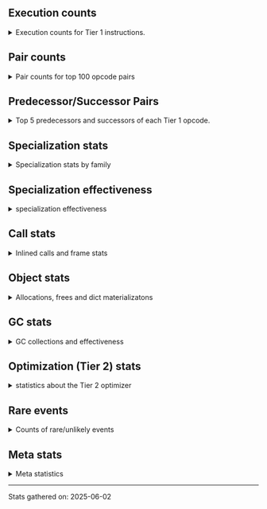 ## Execution counts

<details>
<summary> Execution counts for Tier 1 instructions. </summary>


The "miss ratio" column shows the percentage of times the instruction
executed that it deoptimized. When this happens, the base unspecialized
instruction is not counted.

<table>
<thead>
<tr>
<th align="left">Name</th>
<th align="right">Base Count</th>
<th align="right">Head Count</th>
<th align="right">Change</th>
</tr>
</thead>
<tbody>
<tr>
<td align="left">BUILD_MAP</td>
<td align="right">64</td>
<td align="right">2,097,152</td>
<td align="right">3,276,700.0%</td>
</tr>
<tr>
<td align="left">CALL_NON_PY_GENERAL</td>
<td align="right">819</td>
<td align="right">2,106,255</td>
<td align="right">257,074.0%</td>
</tr>
<tr>
<td align="left">FOR_ITER_TUPLE</td>
<td align="right">154,506,779</td>
<td align="right">40,400</td>
<td align="right">-100.0%</td>
</tr>
<tr>
<td align="left">FOR_ITER_LIST</td>
<td align="right">128,906,676</td>
<td align="right">45,654</td>
<td align="right">-100.0%</td>
</tr>
<tr>
<td align="left">UNPACK_SEQUENCE_TWO_TUPLE</td>
<td align="right">38,400,124</td>
<td align="right">17,445</td>
<td align="right">-100.0%</td>
</tr>
<tr>
<td align="left">LOAD_FAST_LOAD_FAST</td>
<td align="right">12,800,256</td>
<td align="right">8,355</td>
<td align="right">-99.9%</td>
</tr>
<tr>
<td align="left">FORMAT_SIMPLE</td>
<td align="right">76,800,000</td>
<td align="right">50,964</td>
<td align="right">-99.9%</td>
</tr>
<tr>
<td align="left">CONVERT_VALUE</td>
<td align="right">76,800,000</td>
<td align="right">50,964</td>
<td align="right">-99.9%</td>
</tr>
<tr>
<td align="left">BUILD_STRING</td>
<td align="right">38,400,000</td>
<td align="right">25,482</td>
<td align="right">-99.9%</td>
</tr>
<tr>
<td align="left">COPY</td>
<td align="right">76,800,064</td>
<td align="right">50,965</td>
<td align="right">-99.9%</td>
</tr>
<tr>
<td align="left">CALL_KW_NON_PY</td>
<td align="right">19,199,998</td>
<td align="right">13,192</td>
<td align="right">-99.9%</td>
</tr>
<tr>
<td align="left">TO_BOOL</td>
<td align="right">57,614,409</td>
<td align="right">39,961</td>
<td align="right">-99.9%</td>
</tr>
<tr>
<td align="left">NOP</td>
<td align="right">25,600,192</td>
<td align="right">25,642</td>
<td align="right">-99.9%</td>
</tr>
<tr>
<td align="left">LOAD_ATTR_SLOT</td>
<td align="right">38,399,996</td>
<td align="right">42,768</td>
<td align="right">-99.9%</td>
</tr>
<tr>
<td align="left">EXIT_INIT_CHECK</td>
<td align="right">76,799,996</td>
<td align="right">85,540</td>
<td align="right">-99.9%</td>
</tr>
<tr>
<td align="left">CALL_ALLOC_AND_ENTER_INIT</td>
<td align="right">76,799,996</td>
<td align="right">85,540</td>
<td align="right">-99.9%</td>
</tr>
<tr>
<td align="left">STORE_ATTR_SLOT</td>
<td align="right">76,799,998</td>
<td align="right">85,542</td>
<td align="right">-99.9%</td>
</tr>
<tr>
<td align="left">BINARY_OP_SUBSCR_TUPLE_INT</td>
<td align="right">76,800,122</td>
<td align="right">85,697</td>
<td align="right">-99.9%</td>
</tr>
<tr>
<td align="left">PUSH_NULL</td>
<td align="right">211,201,088</td>
<td align="right">370,520</td>
<td align="right">-99.8%</td>
</tr>
<tr>
<td align="left">UNPACK_SEQUENCE_TUPLE</td>
<td align="right">249,600,057</td>
<td align="right">2,571,417</td>
<td align="right">-99.0%</td>
</tr>
<tr>
<td align="left">CHECK_EXC_MATCH</td>
<td align="right">64</td>
<td align="right">1</td>
<td align="right">-98.4%</td>
</tr>
<tr>
<td align="left">POP_EXCEPT</td>
<td align="right">64</td>
<td align="right">1</td>
<td align="right">-98.4%</td>
</tr>
<tr>
<td align="left">PUSH_EXC_INFO</td>
<td align="right">64</td>
<td align="right">1</td>
<td align="right">-98.4%</td>
</tr>
<tr>
<td align="left">IMPORT_FROM</td>
<td align="right">64</td>
<td align="right">1</td>
<td align="right">-98.4%</td>
</tr>
<tr>
<td align="left">IMPORT_NAME</td>
<td align="right">64</td>
<td align="right">1</td>
<td align="right">-98.4%</td>
</tr>
<tr>
<td align="left">JUMP_BACKWARD_NO_INTERRUPT</td>
<td align="right">64</td>
<td align="right">1</td>
<td align="right">-98.4%</td>
</tr>
<tr>
<td align="left">POP_JUMP_IF_NONE</td>
<td align="right">64</td>
<td align="right">1</td>
<td align="right">-98.4%</td>
</tr>
<tr>
<td align="left">POP_TOP</td>
<td align="right">300,801,216</td>
<td align="right">4,815,474</td>
<td align="right">-98.4%</td>
</tr>
<tr>
<td align="left">LOAD_ATTR_METHOD_WITH_VALUES</td>
<td align="right">512,000,559</td>
<td align="right">8,591,854</td>
<td align="right">-98.3%</td>
</tr>
<tr>
<td align="left">CALL_PY_EXACT_ARGS</td>
<td align="right">512,000,874</td>
<td align="right">8,592,168</td>
<td align="right">-98.3%</td>
</tr>
<tr>
<td align="left">CALL_BUILTIN_O</td>
<td align="right">467,200,178</td>
<td align="right">8,916,667</td>
<td align="right">-98.1%</td>
</tr>
<tr>
<td align="left">LOAD_ATTR_INSTANCE_VALUE</td>
<td align="right">192,000,814</td>
<td align="right">4,396,849</td>
<td align="right">-97.7%</td>
</tr>
<tr>
<td align="left">BUILD_TUPLE</td>
<td align="right">288,000,384</td>
<td align="right">6,808,818</td>
<td align="right">-97.6%</td>
</tr>
<tr>
<td align="left">LOAD_FAST</td>
<td align="right">256,000,576</td>
<td align="right">6,466,222</td>
<td align="right">-97.5%</td>
</tr>
<tr>
<td align="left">CALL_TYPE_1</td>
<td align="right">249,600,189</td>
<td align="right">6,388,829</td>
<td align="right">-97.4%</td>
</tr>
<tr>
<td align="left">CONTAINS_OP_SET</td>
<td align="right">249,600,126</td>
<td align="right">6,388,829</td>
<td align="right">-97.4%</td>
</tr>
<tr>
<td align="left">LOAD_ATTR_CLASS</td>
<td align="right">230,400,183</td>
<td align="right">6,416,577</td>
<td align="right">-97.2%</td>
</tr>
<tr>
<td align="left">IS_OP</td>
<td align="right">230,400,284</td>
<td align="right">6,416,772</td>
<td align="right">-97.2%</td>
</tr>
<tr>
<td align="left">RETURN_VALUE</td>
<td align="right">780,801,456</td>
<td align="right">22,699,086</td>
<td align="right">-97.1%</td>
</tr>
<tr>
<td align="left">POP_JUMP_IF_TRUE</td>
<td align="right">518,400,512</td>
<td align="right">15,564,260</td>
<td align="right">-97.0%</td>
</tr>
<tr>
<td align="left">TO_BOOL_BOOL</td>
<td align="right">1,209,600,925</td>
<td align="right">36,939,260</td>
<td align="right">-96.9%</td>
</tr>
<tr>
<td align="left">RESUME_CHECK</td>
<td align="right">704,001,431</td>
<td align="right">21,667,917</td>
<td align="right">-96.9%</td>
</tr>
<tr>
<td align="left">LOAD_CONST</td>
<td align="right">1,254,403,072</td>
<td align="right">41,007,692</td>
<td align="right">-96.7%</td>
</tr>
<tr>
<td align="left">LOAD_FAST_BORROW</td>
<td align="right">4,300,806,620</td>
<td align="right">145,282,309</td>
<td align="right">-96.6%</td>
</tr>
<tr>
<td align="left">STORE_FAST</td>
<td align="right">1,996,803,840</td>
<td align="right">69,210,218</td>
<td align="right">-96.5%</td>
</tr>
<tr>
<td align="left">COMPARE_OP_INT</td>
<td align="right">64,000,248</td>
<td align="right">2,245,085</td>
<td align="right">-96.5%</td>
</tr>
<tr>
<td align="left">LOAD_FAST_BORROW_LOAD_FAST_BORROW</td>
<td align="right">1,280,002,136</td>
<td align="right">45,637,958</td>
<td align="right">-96.4%</td>
</tr>
<tr>
<td align="left">POP_JUMP_IF_FALSE</td>
<td align="right">1,452,801,628</td>
<td align="right">57,554,692</td>
<td align="right">-96.0%</td>
</tr>
<tr>
<td align="left">LOAD_GLOBAL_BUILTIN</td>
<td align="right">2,016,002,021</td>
<td align="right">87,010,721</td>
<td align="right">-95.7%</td>
</tr>
<tr>
<td align="left">LOAD_GLOBAL_MODULE</td>
<td align="right">460,800,991</td>
<td align="right">21,534,281</td>
<td align="right">-95.3%</td>
</tr>
<tr>
<td align="left">STORE_FAST_STORE_FAST</td>
<td align="right">44,800,256</td>
<td align="right">2,214,602</td>
<td align="right">-95.1%</td>
</tr>
<tr>
<td align="left">CALL_LEN</td>
<td align="right">44,800,061</td>
<td align="right">2,223,544</td>
<td align="right">-95.0%</td>
</tr>
<tr>
<td align="left">CALL_BUILTIN_FAST</td>
<td align="right">812,801,031</td>
<td align="right">44,696,042</td>
<td align="right">-94.5%</td>
</tr>
<tr>
<td align="left">EXTENDED_ARG</td>
<td align="right">192,000,256</td>
<td align="right">12,665,733</td>
<td align="right">-93.4%</td>
</tr>
<tr>
<td align="left">LOAD_SMALL_INT</td>
<td align="right">275,201,024</td>
<td align="right">19,100,388</td>
<td align="right">-93.1%</td>
</tr>
<tr>
<td align="left">STORE_SUBSCR_DICT</td>
<td align="right">76,800,187</td>
<td align="right">6,344,235</td>
<td align="right">-91.7%</td>
</tr>
<tr>
<td align="left">TO_BOOL_NONE</td>
<td align="right">76,800,124</td>
<td align="right">6,344,235</td>
<td align="right">-91.7%</td>
</tr>
<tr>
<td align="left">BUILD_LIST</td>
<td align="right">76,800,128</td>
<td align="right">6,344,239</td>
<td align="right">-91.7%</td>
</tr>
<tr>
<td align="left">LOAD_ATTR</td>
<td align="right">76,819,962</td>
<td align="right">6,346,571</td>
<td align="right">-91.7%</td>
</tr>
<tr>
<td align="left">BINARY_OP_ADD_INT</td>
<td align="right">76,800,376</td>
<td align="right">6,348,330</td>
<td align="right">-91.7%</td>
</tr>
<tr>
<td align="left">GET_ITER</td>
<td align="right">76,800,128</td>
<td align="right">6,348,489</td>
<td align="right">-91.7%</td>
</tr>
<tr>
<td align="left">LOAD_ATTR_METHOD_NO_DICT</td>
<td align="right">102,400,500</td>
<td align="right">8,770,364</td>
<td align="right">-91.4%</td>
</tr>
<tr>
<td align="left">DELETE_SUBSCR</td>
<td align="right">76,800,192</td>
<td align="right">6,655,615</td>
<td align="right">-91.3%</td>
</tr>
<tr>
<td align="left">BINARY_OP</td>
<td align="right">76,819,308</td>
<td align="right">6,657,398</td>
<td align="right">-91.3%</td>
</tr>
<tr>
<td align="left">POP_ITER</td>
<td align="right">76,800,256</td>
<td align="right">6,655,928</td>
<td align="right">-91.3%</td>
</tr>
<tr>
<td align="left">CONTAINS_OP_DICT</td>
<td align="right">83,200,187</td>
<td align="right">8,445,483</td>
<td align="right">-89.8%</td>
</tr>
<tr>
<td align="left">CALL_METHOD_DESCRIPTOR_O</td>
<td align="right">83,200,375</td>
<td align="right">8,852,917</td>
<td align="right">-89.4%</td>
</tr>
<tr>
<td align="left">LOAD_ATTR_MODULE</td>
<td align="right">115,200,630</td>
<td align="right">12,629,797</td>
<td align="right">-89.0%</td>
</tr>
<tr>
<td align="left">INTERPRETER_EXIT</td>
<td align="right">115,200,312</td>
<td align="right">12,989,898</td>
<td align="right">-88.7%</td>
</tr>
<tr>
<td align="left">CALL_METHOD_DESCRIPTOR_NOARGS</td>
<td align="right">25,600,250</td>
<td align="right">4,211,748</td>
<td align="right">-83.5%</td>
</tr>
<tr>
<td align="left">JUMP_FORWARD</td>
<td align="right">38,400,320</td>
<td align="right">6,318,004</td>
<td align="right">-83.5%</td>
</tr>
<tr>
<td align="left">STORE_SUBSCR</td>
<td align="right">30</td>
<td align="right">9</td>
<td align="right">-70.0%</td>
</tr>
<tr>
<td align="left">TO_BOOL_LIST</td>
<td align="right">19,200,126</td>
<td align="right">6,304,648</td>
<td align="right">-67.2%</td>
</tr>
<tr>
<td align="left">BINARY_OP_SUBTRACT_INT</td>
<td align="right">12,800,315</td>
<td align="right">4,394,302</td>
<td align="right">-65.7%</td>
</tr>
<tr>
<td align="left">LOAD_ATTR_METHOD_LAZY_DICT</td>
<td align="right">6,400,188</td>
<td align="right">4,294,301</td>
<td align="right">-32.9%</td>
</tr>
<tr>
<td align="left">JUMP_BACKWARD</td>
<td align="right">7</td>
<td align="right">9</td>
<td align="right">28.6%</td>
</tr>
<tr>
<td align="left">COMPARE_OP</td>
<td align="right">76</td>
<td align="right">55</td>
<td align="right">-27.6%</td>
</tr>
<tr>
<td align="left">FOR_ITER</td>
<td align="right">138</td>
<td align="right">175</td>
<td align="right">26.8%</td>
</tr>
<tr>
<td align="left">CALL_PY_GENERAL</td>
<td align="right">126</td>
<td align="right">157</td>
<td align="right">24.6%</td>
</tr>
<tr>
<td align="left">CALL_FUNCTION_EX</td>
<td align="right">128</td>
<td align="right">159</td>
<td align="right">24.2%</td>
</tr>
<tr>
<td align="left">MAKE_FUNCTION</td>
<td align="right">128</td>
<td align="right">159</td>
<td align="right">24.2%</td>
</tr>
<tr>
<td align="left">COPY_FREE_VARS</td>
<td align="right">128</td>
<td align="right">159</td>
<td align="right">24.2%</td>
</tr>
<tr>
<td align="left">LOAD_DEREF</td>
<td align="right">128</td>
<td align="right">159</td>
<td align="right">24.2%</td>
</tr>
<tr>
<td align="left">MAKE_CELL</td>
<td align="right">128</td>
<td align="right">159</td>
<td align="right">24.2%</td>
</tr>
<tr>
<td align="left">POP_JUMP_IF_NOT_NONE</td>
<td align="right">128</td>
<td align="right">159</td>
<td align="right">24.2%</td>
</tr>
<tr>
<td align="left">SET_FUNCTION_ATTRIBUTE</td>
<td align="right">128</td>
<td align="right">159</td>
<td align="right">24.2%</td>
</tr>
<tr>
<td align="left">STORE_DEREF</td>
<td align="right">128</td>
<td align="right">159</td>
<td align="right">24.2%</td>
</tr>
<tr>
<td align="left">BINARY_OP_SUBTRACT_FLOAT</td>
<td align="right">126</td>
<td align="right">155</td>
<td align="right">23.0%</td>
</tr>
<tr>
<td align="left">CALL</td>
<td align="right">928</td>
<td align="right">716</td>
<td align="right">-22.8%</td>
</tr>
<tr>
<td align="left">LOAD_GLOBAL</td>
<td align="right">412</td>
<td align="right">352</td>
<td align="right">-14.6%</td>
</tr>
<tr>
<td align="left">JUMP_BACKWARD_NO_JIT</td>
<td align="right">211,200,128</td>
<td align="right"></td>
<td align="right"></td>
</tr>
<tr>
<td align="left">BINARY_OP_ADD_UNICODE</td>
<td align="right">63</td>
<td align="right"></td>
<td align="right"></td>
</tr>
<tr>
<td align="left">CALL_METHOD_DESCRIPTOR_FAST</td>
<td align="right">63</td>
<td align="right"></td>
<td align="right"></td>
</tr>
<tr>
<td align="left">LOAD_ATTR_NONDESCRIPTOR_WITH_VALUES</td>
<td align="right">63</td>
<td align="right"></td>
<td align="right"></td>
</tr>
<tr>
<td align="left">UNPACK_SEQUENCE</td>
<td align="right">62</td>
<td align="right">62</td>
<td align="right">0.0%</td>
</tr>
<tr>
<td align="left">RESUME</td>
<td align="right">29</td>
<td align="right">29</td>
<td align="right">0.0%</td>
</tr>
<tr>
<td align="left">CONTAINS_OP</td>
<td align="right">14</td>
<td align="right">14</td>
<td align="right">0.0%</td>
</tr>
<tr>
<td align="left">CALL_KW</td>
<td align="right">4</td>
<td align="right">4</td>
<td align="right">0.0%</td>
</tr>
<tr>
<td align="left">STORE_ATTR</td>
<td align="right">4</td>
<td align="right">4</td>
<td align="right">0.0%</td>
</tr>
<tr>
<td align="left">ENTER_EXECUTOR</td>
<td align="right"></td>
<td align="right">6,752,660</td>
<td align="right"></td>
</tr>
<tr>
<td align="left">JUMP_BACKWARD_JIT</td>
<td align="right"></td>
<td align="right">28,831</td>
<td align="right"></td>
</tr>
<tr>
<td align="left">NOT_TAKEN</td>
<td align="right"></td>
<td align="right">16,380</td>
<td align="right"></td>
</tr>
<tr>
<td align="left">FOR_ITER_RANGE</td>
<td align="right"></td>
<td align="right">8,343</td>
<td align="right"></td>
</tr>
<tr>
<td align="left">CALL_BUILTIN_CLASS</td>
<td align="right"></td>
<td align="right">153</td>
<td align="right"></td>
</tr>
</tbody>
</table>


</details>

## Pair counts

<details>
<summary> Pair counts for top 100 opcode pairs </summary>


Pairs of specialized operations that deoptimize and are then followed by
the corresponding unspecialized instruction are not counted as pairs.

Not included in comparative output.


</details>

## Predecessor/Successor Pairs

<details>
<summary> Top 5 predecessors and successors of each Tier 1 opcode. </summary>


This does not include the unspecialized instructions that occur after a
specialized instruction deoptimizes.

Not included in comparative output.


</details>

## Specialization stats

<details>
<summary> Specialization stats by family </summary>

### BINARY_OP

<details>
<summary> specialization stats for BINARY_OP family </summary>

<table>
<thead>
<tr>
<th align="left">Kind</th>
<th align="right">Base Count</th>
<th align="right">Base Ratio</th>
<th align="right">Head Count</th>
<th align="right">Head Ratio</th>
<th align="right">Change</th>
</tr>
</thead>
<tbody>
<tr>
<td align="left">
hit
<details>
<summary>ⓘ</summary>

Specialized instructions that complete.
</details>
</td>
<td align="right">166,401,002</td>
<td align="right">68.4%</td>
<td align="right">10,828,484</td>
<td align="right">61.9%</td>
<td align="right">-93.5%</td>
</tr>
<tr>
<td align="left">
deferred
<details>
<summary>ⓘ</summary>

Lists the number of "deferred" (i.e. not specialized) instructions executed.
</details>
</td>
<td align="right">76,800,214</td>
<td align="right">31.6%</td>
<td align="right">6,655,639</td>
<td align="right">38.1%</td>
<td align="right">-91.3%</td>
</tr>
</tbody>
</table>

<table>
<thead>
<tr>
<th align="left">Success</th>
<th align="right">Base Count</th>
<th align="right">Base Ratio</th>
<th align="right">Head Count</th>
<th align="right">Head Ratio</th>
<th align="right">Change</th>
</tr>
</thead>
<tbody>
<tr>
<td align="left">Failure</td>
<td align="right">18,832</td>
<td align="right">98.6%</td>
<td align="right">1,663</td>
<td align="right">94.5%</td>
<td align="right">-91.2%</td>
</tr>
<tr>
<td align="left">Success</td>
<td align="right">262</td>
<td align="right">1.4%</td>
<td align="right">96</td>
<td align="right">5.5%</td>
<td align="right">-63.4%</td>
</tr>
</tbody>
</table>

<table>
<thead>
<tr>
<th align="left">Failure kind</th>
<th align="right">Base Count</th>
<th align="right">Base Ratio</th>
<th align="right">Head Count</th>
<th align="right">Head Ratio</th>
<th align="right">Change</th>
</tr>
</thead>
<tbody>
<tr>
<td align="left">remainder</td>
<td align="right">18,811</td>
<td align="right">99.9%</td>
<td align="right">1,663</td>
<td align="right">100.0%</td>
<td align="right">-91.2%</td>
</tr>
<tr>
<td align="left">multiply different types</td>
<td align="right">21</td>
<td align="right">0.1%</td>
<td align="right"></td>
<td align="right"></td>
<td align="right"></td>
</tr>
</tbody>
</table>


</details>

### CALL

<details>
<summary> specialization stats for CALL family </summary>

<table>
<thead>
<tr>
<th align="left">Kind</th>
<th align="right">Base Count</th>
<th align="right">Base Ratio</th>
<th align="right">Head Count</th>
<th align="right">Head Ratio</th>
<th align="right">Change</th>
</tr>
</thead>
<tbody>
<tr>
<td align="left">
hit
<details>
<summary>ⓘ</summary>

Specialized instructions that complete.
</details>
</td>
<td align="right">2,272,003,017</td>
<td align="right">100.0%</td>
<td align="right">83,967,608</td>
<td align="right">100.0%</td>
<td align="right">-96.3%</td>
</tr>
<tr>
<td align="left">
deferred
<details>
<summary>ⓘ</summary>

Lists the number of "deferred" (i.e. not specialized) instructions executed.
</details>
</td>
<td align="right">94</td>
<td align="right">0.0%</td>
<td align="right">102</td>
<td align="right">0.0%</td>
<td align="right">8.5%</td>
</tr>
</tbody>
</table>

<table>
<thead>
<tr>
<th align="left">Success</th>
<th align="right">Base Count</th>
<th align="right">Base Ratio</th>
<th align="right">Head Count</th>
<th align="right">Head Ratio</th>
<th align="right">Change</th>
</tr>
</thead>
<tbody>
<tr>
<td align="left">Success</td>
<td align="right">834</td>
<td align="right">100.0%</td>
<td align="right">614</td>
<td align="right">100.0%</td>
<td align="right">-26.4%</td>
</tr>
<tr>
<td align="left">Failure</td>
<td align="right">0</td>
<td align="right">0.0%</td>
<td align="right">0</td>
<td align="right">0.0%</td>
<td align="right"></td>
</tr>
</tbody>
</table>


</details>

### CALL_KW

<details>
<summary> specialization stats for CALL_KW family </summary>

<table>
<thead>
<tr>
<th align="left">Kind</th>
<th align="right">Base Count</th>
<th align="right">Base Ratio</th>
<th align="right">Head Count</th>
<th align="right">Head Ratio</th>
<th align="right">Change</th>
</tr>
</thead>
<tbody>
<tr>
<td align="left">
deferred
<details>
<summary>ⓘ</summary>

Lists the number of "deferred" (i.e. not specialized) instructions executed.
</details>
</td>
<td align="right">2</td>
<td align="right">50.0%</td>
<td align="right">2</td>
<td align="right">50.0%</td>
<td align="right">0.0%</td>
</tr>
</tbody>
</table>

<table>
<thead>
<tr>
<th align="left">Success</th>
<th align="right">Base Count</th>
<th align="right">Base Ratio</th>
<th align="right">Head Count</th>
<th align="right">Head Ratio</th>
<th align="right">Change</th>
</tr>
</thead>
<tbody>
<tr>
<td align="left">Success</td>
<td align="right">2</td>
<td align="right">100.0%</td>
<td align="right">2</td>
<td align="right">100.0%</td>
<td align="right">0.0%</td>
</tr>
<tr>
<td align="left">Failure</td>
<td align="right">0</td>
<td align="right">0.0%</td>
<td align="right">0</td>
<td align="right">0.0%</td>
<td align="right"></td>
</tr>
</tbody>
</table>


</details>

### COMPARE_OP

<details>
<summary> specialization stats for COMPARE_OP family </summary>

<table>
<thead>
<tr>
<th align="left">Kind</th>
<th align="right">Base Count</th>
<th align="right">Base Ratio</th>
<th align="right">Head Count</th>
<th align="right">Head Ratio</th>
<th align="right">Change</th>
</tr>
</thead>
<tbody>
<tr>
<td align="left">
hit
<details>
<summary>ⓘ</summary>

Specialized instructions that complete.
</details>
</td>
<td align="right">64,000,248</td>
<td align="right">100.0%</td>
<td align="right">2,245,085</td>
<td align="right">100.0%</td>
<td align="right">-96.5%</td>
</tr>
<tr>
<td align="left">
deferred
<details>
<summary>ⓘ</summary>

Lists the number of "deferred" (i.e. not specialized) instructions executed.
</details>
</td>
<td align="right">8</td>
<td align="right">0.0%</td>
<td align="right">8</td>
<td align="right">0.0%</td>
<td align="right">0.0%</td>
</tr>
</tbody>
</table>

<table>
<thead>
<tr>
<th align="left">Success</th>
<th align="right">Base Count</th>
<th align="right">Base Ratio</th>
<th align="right">Head Count</th>
<th align="right">Head Ratio</th>
<th align="right">Change</th>
</tr>
</thead>
<tbody>
<tr>
<td align="left">Success</td>
<td align="right">68</td>
<td align="right">100.0%</td>
<td align="right">47</td>
<td align="right">100.0%</td>
<td align="right">-30.9%</td>
</tr>
<tr>
<td align="left">Failure</td>
<td align="right">0</td>
<td align="right">0.0%</td>
<td align="right">0</td>
<td align="right">0.0%</td>
<td align="right"></td>
</tr>
</tbody>
</table>


</details>

### CONTAINS_OP

<details>
<summary> specialization stats for CONTAINS_OP family </summary>

<table>
<thead>
<tr>
<th align="left">Kind</th>
<th align="right">Base Count</th>
<th align="right">Base Ratio</th>
<th align="right">Head Count</th>
<th align="right">Head Ratio</th>
<th align="right">Change</th>
</tr>
</thead>
<tbody>
<tr>
<td align="left">
hit
<details>
<summary>ⓘ</summary>

Specialized instructions that complete.
</details>
</td>
<td align="right">332,800,313</td>
<td align="right">100.0%</td>
<td align="right">14,834,312</td>
<td align="right">100.0%</td>
<td align="right">-95.5%</td>
</tr>
<tr>
<td align="left">
deferred
<details>
<summary>ⓘ</summary>

Lists the number of "deferred" (i.e. not specialized) instructions executed.
</details>
</td>
<td align="right">7</td>
<td align="right">0.0%</td>
<td align="right">7</td>
<td align="right">0.0%</td>
<td align="right">0.0%</td>
</tr>
</tbody>
</table>

<table>
<thead>
<tr>
<th align="left">Success</th>
<th align="right">Base Count</th>
<th align="right">Base Ratio</th>
<th align="right">Head Count</th>
<th align="right">Head Ratio</th>
<th align="right">Change</th>
</tr>
</thead>
<tbody>
<tr>
<td align="left">Success</td>
<td align="right">7</td>
<td align="right">100.0%</td>
<td align="right">7</td>
<td align="right">100.0%</td>
<td align="right">0.0%</td>
</tr>
<tr>
<td align="left">Failure</td>
<td align="right">0</td>
<td align="right">0.0%</td>
<td align="right">0</td>
<td align="right">0.0%</td>
<td align="right"></td>
</tr>
</tbody>
</table>


</details>

### FOR_ITER

<details>
<summary> specialization stats for FOR_ITER family </summary>

<table>
<thead>
<tr>
<th align="left">Kind</th>
<th align="right">Base Count</th>
<th align="right">Base Ratio</th>
<th align="right">Head Count</th>
<th align="right">Head Ratio</th>
<th align="right">Change</th>
</tr>
</thead>
<tbody>
<tr>
<td align="left">
miss
<details>
<summary>ⓘ</summary>

Specialized instructions that deopt.
</details>
</td>
<td align="right">96,106,704</td>
<td align="right">33.9%</td>
<td align="right">27,448</td>
<td align="right">29.0%</td>
<td align="right">-100.0%</td>
</tr>
<tr>
<td align="left">
hit
<details>
<summary>ⓘ</summary>

Specialized instructions that complete.
</details>
</td>
<td align="right">187,306,751</td>
<td align="right">66.1%</td>
<td align="right">66,949</td>
<td align="right">70.8%</td>
<td align="right">-100.0%</td>
</tr>
<tr>
<td align="left">
deferred
<details>
<summary>ⓘ</summary>

Lists the number of "deferred" (i.e. not specialized) instructions executed.
</details>
</td>
<td align="right">132</td>
<td align="right">0.0%</td>
<td align="right">165</td>
<td align="right">0.2%</td>
<td align="right">25.0%</td>
</tr>
</tbody>
</table>

<table>
<thead>
<tr>
<th align="left">Success</th>
<th align="right">Base Count</th>
<th align="right">Base Ratio</th>
<th align="right">Head Count</th>
<th align="right">Head Ratio</th>
<th align="right">Change</th>
</tr>
</thead>
<tbody>
<tr>
<td align="left">Failure</td>
<td align="right">2</td>
<td align="right">0.0%</td>
<td align="right">4</td>
<td align="right">0.8%</td>
<td align="right">100.0%</td>
</tr>
<tr>
<td align="left">Success</td>
<td align="right">1,813,335</td>
<td align="right">100.0%</td>
<td align="right">522</td>
<td align="right">99.2%</td>
<td align="right">-100.0%</td>
</tr>
</tbody>
</table>

<table>
<thead>
<tr>
<th align="left">Failure kind</th>
<th align="right">Base Count</th>
<th align="right">Base Ratio</th>
<th align="right">Head Count</th>
<th align="right">Head Ratio</th>
<th align="right">Change</th>
</tr>
</thead>
<tbody>
<tr>
<td align="left">dict values</td>
<td align="right">2</td>
<td align="right">100.0%</td>
<td align="right">4</td>
<td align="right">100.0%</td>
<td align="right">100.0%</td>
</tr>
</tbody>
</table>


</details>

### GET_ITER

<details>
<summary> specialization stats for GET_ITER family </summary>

<table>
<thead>
<tr>
<th align="left">Failure kind</th>
<th align="right">Base Count</th>
<th align="right">Base Ratio</th>
<th align="right">Head Count</th>
<th align="right">Head Ratio</th>
<th align="right">Change</th>
</tr>
</thead>
<tbody>
<tr>
<td align="left">tuple</td>
<td align="right">38,400,000</td>
<td align="right">38,400,000 / 0 !!</td>
<td align="right">321,386</td>
<td align="right">321,386 / 0 !!</td>
<td align="right">-99.2%</td>
</tr>
<tr>
<td align="left">list</td>
<td align="right">38,400,128</td>
<td align="right">38,400,128 / 0 !!</td>
<td align="right">6,334,228</td>
<td align="right">6,334,228 / 0 !!</td>
<td align="right">-83.5%</td>
</tr>
<tr>
<td align="left">other</td>
<td align="right"></td>
<td align="right"></td>
<td align="right">155</td>
<td align="right">155 / 0 !!</td>
<td align="right"></td>
</tr>
</tbody>
</table>


</details>

### LOAD_ATTR

<details>
<summary> specialization stats for LOAD_ATTR family </summary>

<table>
<thead>
<tr>
<th align="left">Kind</th>
<th align="right">Base Count</th>
<th align="right">Base Ratio</th>
<th align="right">Head Count</th>
<th align="right">Head Ratio</th>
<th align="right">Change</th>
</tr>
</thead>
<tbody>
<tr>
<td align="left">
hit
<details>
<summary>ⓘ</summary>

Specialized instructions that complete.
</details>
</td>
<td align="right">1,196,802,933</td>
<td align="right">94.0%</td>
<td align="right">45,142,510</td>
<td align="right">87.7%</td>
<td align="right">-96.2%</td>
</tr>
<tr>
<td align="left">
deferred
<details>
<summary>ⓘ</summary>

Lists the number of "deferred" (i.e. not specialized) instructions executed.
</details>
</td>
<td align="right">76,800,395</td>
<td align="right">6.0%</td>
<td align="right">6,344,474</td>
<td align="right">12.3%</td>
<td align="right">-91.7%</td>
</tr>
</tbody>
</table>

<table>
<thead>
<tr>
<th align="left">Success</th>
<th align="right">Base Count</th>
<th align="right">Base Ratio</th>
<th align="right">Head Count</th>
<th align="right">Head Ratio</th>
<th align="right">Change</th>
</tr>
</thead>
<tbody>
<tr>
<td align="left">Failure</td>
<td align="right">18,874</td>
<td align="right">96.5%</td>
<td align="right">1,633</td>
<td align="right">77.9%</td>
<td align="right">-91.3%</td>
</tr>
<tr>
<td align="left">Success</td>
<td align="right">693</td>
<td align="right">3.5%</td>
<td align="right">464</td>
<td align="right">22.1%</td>
<td align="right">-33.0%</td>
</tr>
</tbody>
</table>

<table>
<thead>
<tr>
<th align="left">Failure kind</th>
<th align="right">Base Count</th>
<th align="right">Base Ratio</th>
<th align="right">Head Count</th>
<th align="right">Head Ratio</th>
<th align="right">Change</th>
</tr>
</thead>
<tbody>
<tr>
<td align="left">method</td>
<td align="right">18,832</td>
<td align="right">99.8%</td>
<td align="right">1,587</td>
<td align="right">97.2%</td>
<td align="right">-91.6%</td>
</tr>
</tbody>
</table>


</details>

### LOAD_GLOBAL

<details>
<summary> specialization stats for LOAD_GLOBAL family </summary>

<table>
<thead>
<tr>
<th align="left">Kind</th>
<th align="right">Base Count</th>
<th align="right">Base Ratio</th>
<th align="right">Head Count</th>
<th align="right">Head Ratio</th>
<th align="right">Change</th>
</tr>
</thead>
<tbody>
<tr>
<td align="left">
hit
<details>
<summary>ⓘ</summary>

Specialized instructions that complete.
</details>
</td>
<td align="right">2,476,802,964</td>
<td align="right">100.0%</td>
<td align="right">108,544,954</td>
<td align="right">100.0%</td>
<td align="right">-95.6%</td>
</tr>
<tr>
<td align="left">
deferred
<details>
<summary>ⓘ</summary>

Lists the number of "deferred" (i.e. not specialized) instructions executed.
</details>
</td>
<td align="right">76</td>
<td align="right">0.0%</td>
<td align="right">78</td>
<td align="right">0.0%</td>
<td align="right">2.6%</td>
</tr>
<tr>
<td align="left">
miss
<details>
<summary>ⓘ</summary>

Specialized instructions that deopt.
</details>
</td>
<td align="right">48</td>
<td align="right">0.0%</td>
<td align="right">48</td>
<td align="right">0.0%</td>
<td align="right">0.0%</td>
</tr>
</tbody>
</table>

<table>
<thead>
<tr>
<th align="left">Success</th>
<th align="right">Base Count</th>
<th align="right">Base Ratio</th>
<th align="right">Head Count</th>
<th align="right">Head Ratio</th>
<th align="right">Change</th>
</tr>
</thead>
<tbody>
<tr>
<td align="left">Success</td>
<td align="right">336</td>
<td align="right">100.0%</td>
<td align="right">274</td>
<td align="right">100.0%</td>
<td align="right">-18.5%</td>
</tr>
<tr>
<td align="left">Failure</td>
<td align="right">0</td>
<td align="right">0.0%</td>
<td align="right">0</td>
<td align="right">0.0%</td>
<td align="right"></td>
</tr>
</tbody>
</table>


</details>

### STORE_ATTR

<details>
<summary> specialization stats for STORE_ATTR family </summary>

<table>
<thead>
<tr>
<th align="left">Kind</th>
<th align="right">Base Count</th>
<th align="right">Base Ratio</th>
<th align="right">Head Count</th>
<th align="right">Head Ratio</th>
<th align="right">Change</th>
</tr>
</thead>
<tbody>
<tr>
<td align="left">
hit
<details>
<summary>ⓘ</summary>

Specialized instructions that complete.
</details>
</td>
<td align="right">76,799,998</td>
<td align="right">100.0%</td>
<td align="right">85,542</td>
<td align="right">100.0%</td>
<td align="right">-99.9%</td>
</tr>
<tr>
<td align="left">
deferred
<details>
<summary>ⓘ</summary>

Lists the number of "deferred" (i.e. not specialized) instructions executed.
</details>
</td>
<td align="right">2</td>
<td align="right">0.0%</td>
<td align="right">2</td>
<td align="right">0.0%</td>
<td align="right">0.0%</td>
</tr>
</tbody>
</table>

<table>
<thead>
<tr>
<th align="left">Success</th>
<th align="right">Base Count</th>
<th align="right">Base Ratio</th>
<th align="right">Head Count</th>
<th align="right">Head Ratio</th>
<th align="right">Change</th>
</tr>
</thead>
<tbody>
<tr>
<td align="left">Success</td>
<td align="right">2</td>
<td align="right">100.0%</td>
<td align="right">2</td>
<td align="right">100.0%</td>
<td align="right">0.0%</td>
</tr>
<tr>
<td align="left">Failure</td>
<td align="right">0</td>
<td align="right">0.0%</td>
<td align="right">0</td>
<td align="right">0.0%</td>
<td align="right"></td>
</tr>
</tbody>
</table>


</details>

### STORE_SUBSCR

<details>
<summary> specialization stats for STORE_SUBSCR family </summary>

<table>
<thead>
<tr>
<th align="left">Kind</th>
<th align="right">Base Count</th>
<th align="right">Base Ratio</th>
<th align="right">Head Count</th>
<th align="right">Head Ratio</th>
<th align="right">Change</th>
</tr>
</thead>
<tbody>
<tr>
<td align="left">
hit
<details>
<summary>ⓘ</summary>

Specialized instructions that complete.
</details>
</td>
<td align="right">76,800,187</td>
<td align="right">100.0%</td>
<td align="right">6,344,235</td>
<td align="right">100.0%</td>
<td align="right">-91.7%</td>
</tr>
<tr>
<td align="left">
deferred
<details>
<summary>ⓘ</summary>

Lists the number of "deferred" (i.e. not specialized) instructions executed.
</details>
</td>
<td align="right">5</td>
<td align="right">0.0%</td>
<td align="right">5</td>
<td align="right">0.0%</td>
<td align="right">0.0%</td>
</tr>
</tbody>
</table>

<table>
<thead>
<tr>
<th align="left">Success</th>
<th align="right">Base Count</th>
<th align="right">Base Ratio</th>
<th align="right">Head Count</th>
<th align="right">Head Ratio</th>
<th align="right">Change</th>
</tr>
</thead>
<tbody>
<tr>
<td align="left">Success</td>
<td align="right">25</td>
<td align="right">100.0%</td>
<td align="right">4</td>
<td align="right">100.0%</td>
<td align="right">-84.0%</td>
</tr>
<tr>
<td align="left">Failure</td>
<td align="right">0</td>
<td align="right">0.0%</td>
<td align="right">0</td>
<td align="right">0.0%</td>
<td align="right"></td>
</tr>
</tbody>
</table>


</details>

### TO_BOOL

<details>
<summary> specialization stats for TO_BOOL family </summary>

<table>
<thead>
<tr>
<th align="left">Kind</th>
<th align="right">Base Count</th>
<th align="right">Base Ratio</th>
<th align="right">Head Count</th>
<th align="right">Head Ratio</th>
<th align="right">Change</th>
</tr>
</thead>
<tbody>
<tr>
<td align="left">
deferred
<details>
<summary>ⓘ</summary>

Lists the number of "deferred" (i.e. not specialized) instructions executed.
</details>
</td>
<td align="right">57,600,169</td>
<td align="right">4.2%</td>
<td align="right">39,789</td>
<td align="right">0.1%</td>
<td align="right">-99.9%</td>
</tr>
<tr>
<td align="left">
hit
<details>
<summary>ⓘ</summary>

Specialized instructions that complete.
</details>
</td>
<td align="right">1,305,601,175</td>
<td align="right">95.8%</td>
<td align="right">49,588,143</td>
<td align="right">99.9%</td>
<td align="right">-96.2%</td>
</tr>
</tbody>
</table>

<table>
<thead>
<tr>
<th align="left">Success</th>
<th align="right">Base Count</th>
<th align="right">Base Ratio</th>
<th align="right">Head Count</th>
<th align="right">Head Ratio</th>
<th align="right">Change</th>
</tr>
</thead>
<tbody>
<tr>
<td align="left">Failure</td>
<td align="right">14,159</td>
<td align="right">99.4%</td>
<td align="right">91</td>
<td align="right">52.9%</td>
<td align="right">-99.4%</td>
</tr>
<tr>
<td align="left">Success</td>
<td align="right">81</td>
<td align="right">0.6%</td>
<td align="right">81</td>
<td align="right">47.1%</td>
<td align="right">0.0%</td>
</tr>
</tbody>
</table>

<table>
<thead>
<tr>
<th align="left">Failure kind</th>
<th align="right">Base Count</th>
<th align="right">Base Ratio</th>
<th align="right">Head Count</th>
<th align="right">Head Ratio</th>
<th align="right">Change</th>
</tr>
</thead>
<tbody>
<tr>
<td align="left">tuple</td>
<td align="right">9,405</td>
<td align="right">66.4%</td>
<td align="right">25</td>
<td align="right">27.5%</td>
<td align="right">-99.7%</td>
</tr>
<tr>
<td align="left">dict</td>
<td align="right">4,712</td>
<td align="right">33.3%</td>
<td align="right">22</td>
<td align="right">24.2%</td>
<td align="right">-99.5%</td>
</tr>
<tr>
<td align="left">sequence</td>
<td align="right">42</td>
<td align="right">0.3%</td>
<td align="right">44</td>
<td align="right">48.4%</td>
<td align="right">4.8%</td>
</tr>
</tbody>
</table>


</details>

### UNPACK_SEQUENCE

<details>
<summary> specialization stats for UNPACK_SEQUENCE family </summary>

<table>
<thead>
<tr>
<th align="left">Kind</th>
<th align="right">Base Count</th>
<th align="right">Base Ratio</th>
<th align="right">Head Count</th>
<th align="right">Head Ratio</th>
<th align="right">Change</th>
</tr>
</thead>
<tbody>
<tr>
<td align="left">
hit
<details>
<summary>ⓘ</summary>

Specialized instructions that complete.
</details>
</td>
<td align="right">288,000,181</td>
<td align="right">100.0%</td>
<td align="right">2,588,862</td>
<td align="right">100.0%</td>
<td align="right">-99.1%</td>
</tr>
<tr>
<td align="left">
deferred
<details>
<summary>ⓘ</summary>

Lists the number of "deferred" (i.e. not specialized) instructions executed.
</details>
</td>
<td align="right">11</td>
<td align="right">0.0%</td>
<td align="right">11</td>
<td align="right">0.0%</td>
<td align="right">0.0%</td>
</tr>
</tbody>
</table>

<table>
<thead>
<tr>
<th align="left">Success</th>
<th align="right">Base Count</th>
<th align="right">Base Ratio</th>
<th align="right">Head Count</th>
<th align="right">Head Ratio</th>
<th align="right">Change</th>
</tr>
</thead>
<tbody>
<tr>
<td align="left">Success</td>
<td align="right">51</td>
<td align="right">100.0%</td>
<td align="right">51</td>
<td align="right">100.0%</td>
<td align="right">0.0%</td>
</tr>
<tr>
<td align="left">Failure</td>
<td align="right">0</td>
<td align="right">0.0%</td>
<td align="right">0</td>
<td align="right">0.0%</td>
<td align="right"></td>
</tr>
</tbody>
</table>


</details>


</details>

## Specialization effectiveness

<details>
<summary> specialization effectiveness </summary>


All entries are execution counts. Should add up to the total number of
Tier 1 instructions executed.

<table>
<thead>
<tr>
<th align="left">Instructions</th>
<th align="right">Base Count</th>
<th align="right">Base Ratio</th>
<th align="right">Head Count</th>
<th align="right">Head Ratio</th>
<th align="right">Change</th>
</tr>
</thead>
<tbody>
<tr>
<td align="left">
Specialized misses
<details>
<summary>ⓘ</summary>

Specialized instructions, e.g. `LOAD_ATTR_MODULE` that deopt.
</details>
</td>
<td align="right">96,106,752</td>
<td align="right">0.4%</td>
<td align="right">27,496</td>
<td align="right">0.0%</td>
<td align="right">-100.0%</td>
</tr>
<tr>
<td align="left">
Basic
<details>
<summary>ⓘ</summary>

Instructions that are not and cannot be specialized, e.g. `LOAD_FAST`.
</details>
</td>
<td align="right">14,150,427,636</td>
<td align="right">59.2%</td>
<td align="right">503,943,849</td>
<td align="right">57.8%</td>
<td align="right">-96.4%</td>
</tr>
<tr>
<td align="left">
Specialized hits
<details>
<summary>ⓘ</summary>

Specialized instructions, e.g. `LOAD_ATTR_MODULE` that complete.
</details>
</td>
<td align="right">9,377,721,271</td>
<td align="right">39.2%</td>
<td align="right">348,053,036</td>
<td align="right">39.9%</td>
<td align="right">-96.3%</td>
</tr>
<tr>
<td align="left">
Not specialized
<details>
<summary>ⓘ</summary>

Instructions that could be specialized but aren't, e.g. `LOAD_ATTR`, `BINARY_SLICE`.
</details>
</td>
<td align="right">288,055,475</td>
<td align="right">1.2%</td>
<td align="right">19,393,810</td>
<td align="right">2.2%</td>
<td align="right">-93.3%</td>
</tr>
</tbody>
</table>

### Deferred by instruction

<details>
<summary> Breakdown of deferred (not specialized) instruction counts by family </summary>

<table>
<thead>
<tr>
<th align="left">Name</th>
<th align="right">Base Count</th>
<th align="right">Base Ratio</th>
<th align="right">Head Count</th>
<th align="right">Head Ratio</th>
<th align="right">Change</th>
</tr>
</thead>
<tbody>
<tr>
<td align="left">TO_BOOL</td>
<td align="right">57,600,169</td>
<td align="right">27.3%</td>
<td align="right">39,789</td>
<td align="right">0.3%</td>
<td align="right">-99.9%</td>
</tr>
<tr>
<td align="left">LOAD_ATTR</td>
<td align="right">76,800,395</td>
<td align="right">36.4%</td>
<td align="right">6,344,474</td>
<td align="right">48.7%</td>
<td align="right">-91.7%</td>
</tr>
<tr>
<td align="left">BINARY_OP</td>
<td align="right">76,800,214</td>
<td align="right">36.4%</td>
<td align="right">6,655,639</td>
<td align="right">51.0%</td>
<td align="right">-91.3%</td>
</tr>
<tr>
<td align="left">FOR_ITER</td>
<td align="right">132</td>
<td align="right">0.0%</td>
<td align="right">165</td>
<td align="right">0.0%</td>
<td align="right">25.0%</td>
</tr>
<tr>
<td align="left">CALL</td>
<td align="right">94</td>
<td align="right">0.0%</td>
<td align="right">102</td>
<td align="right">0.0%</td>
<td align="right">8.5%</td>
</tr>
<tr>
<td align="left">LOAD_GLOBAL</td>
<td align="right">76</td>
<td align="right">0.0%</td>
<td align="right">78</td>
<td align="right">0.0%</td>
<td align="right">2.6%</td>
</tr>
<tr>
<td align="left">UNPACK_SEQUENCE</td>
<td align="right">11</td>
<td align="right">0.0%</td>
<td align="right">11</td>
<td align="right">0.0%</td>
<td align="right">0.0%</td>
</tr>
<tr>
<td align="left">COMPARE_OP</td>
<td align="right">8</td>
<td align="right">0.0%</td>
<td align="right">8</td>
<td align="right">0.0%</td>
<td align="right">0.0%</td>
</tr>
<tr>
<td align="left">CONTAINS_OP</td>
<td align="right">7</td>
<td align="right">0.0%</td>
<td align="right">7</td>
<td align="right">0.0%</td>
<td align="right">0.0%</td>
</tr>
<tr>
<td align="left">STORE_SUBSCR</td>
<td align="right">5</td>
<td align="right">0.0%</td>
<td align="right">5</td>
<td align="right">0.0%</td>
<td align="right">0.0%</td>
</tr>
</tbody>
</table>


</details>

### Misses by instruction

<details>
<summary> Breakdown of misses (specialized deopts) instruction counts by family </summary>

<table>
<thead>
<tr>
<th align="left">Name</th>
<th align="right">Base Count</th>
<th align="right">Base Ratio</th>
<th align="right">Head Count</th>
<th align="right">Head Ratio</th>
<th align="right">Change</th>
</tr>
</thead>
<tbody>
<tr>
<td align="left">FOR_ITER_LIST</td>
<td align="right">48,053,295</td>
<td align="right">50.0%</td>
<td align="right">13,674</td>
<td align="right">49.7%</td>
<td align="right">-100.0%</td>
</tr>
<tr>
<td align="left">FOR_ITER_TUPLE</td>
<td align="right">48,053,409</td>
<td align="right">50.0%</td>
<td align="right">13,774</td>
<td align="right">50.1%</td>
<td align="right">-100.0%</td>
</tr>
<tr>
<td align="left">LOAD_GLOBAL_BUILTIN</td>
<td align="right">24</td>
<td align="right">0.0%</td>
<td align="right">24</td>
<td align="right">0.1%</td>
<td align="right">0.0%</td>
</tr>
<tr>
<td align="left">LOAD_GLOBAL_MODULE</td>
<td align="right">24</td>
<td align="right">0.0%</td>
<td align="right">24</td>
<td align="right">0.1%</td>
<td align="right">0.0%</td>
</tr>
<tr>
<td align="left">CACHE</td>
<td align="right">0</td>
<td align="right">0.0%</td>
<td align="right">0</td>
<td align="right">0.0%</td>
<td align="right"></td>
</tr>
<tr>
<td align="left">CALL_FUNCTION_EX</td>
<td align="right">0</td>
<td align="right">0.0%</td>
<td align="right">0</td>
<td align="right">0.0%</td>
<td align="right"></td>
</tr>
<tr>
<td align="left">DELETE_SUBSCR</td>
<td align="right">0</td>
<td align="right">0.0%</td>
<td align="right">0</td>
<td align="right">0.0%</td>
<td align="right"></td>
</tr>
<tr>
<td align="left">EXIT_INIT_CHECK</td>
<td align="right">0</td>
<td align="right">0.0%</td>
<td align="right"></td>
<td align="right"></td>
<td align="right"></td>
</tr>
<tr>
<td align="left">FORMAT_SIMPLE</td>
<td align="right">0</td>
<td align="right">0.0%</td>
<td align="right"></td>
<td align="right"></td>
<td align="right"></td>
</tr>
<tr>
<td align="left">INTERPRETER_EXIT</td>
<td align="right">0</td>
<td align="right">0.0%</td>
<td align="right">0</td>
<td align="right">0.0%</td>
<td align="right"></td>
</tr>
<tr>
<td align="left">MAKE_FUNCTION</td>
<td align="right"></td>
<td align="right"></td>
<td align="right">0</td>
<td align="right">0.0%</td>
<td align="right"></td>
</tr>
<tr>
<td align="left">NOP</td>
<td align="right"></td>
<td align="right"></td>
<td align="right">0</td>
<td align="right">0.0%</td>
<td align="right"></td>
</tr>
</tbody>
</table>


</details>


</details>

## Call stats

<details>
<summary> Inlined calls and frame stats </summary>


This shows what fraction of calls to Python functions are inlined (i.e.
not having a call at the C level) and for those that are not, where the
call comes from.  The various categories overlap.

Also includes the count of frame objects created.

<table>
<thead>
<tr>
<th align="left"></th>
<th align="right">Base Count</th>
<th align="right">Base Ratio</th>
<th align="right">Head Count</th>
<th align="right">Head Ratio</th>
<th align="right">Change</th>
</tr>
</thead>
<tbody>
<tr>
<td align="left">Calls via PyEval_EvalFrame (slot)</td>
<td align="right">19,200,000</td>
<td align="right">2.7%</td>
<td align="right">21,386</td>
<td align="right">0.1%</td>
<td align="right">-99.9%</td>
</tr>
<tr>
<td align="left">Calls via PyEval_EvalFrame (api)</td>
<td align="right">38,400,000</td>
<td align="right">5.5%</td>
<td align="right">42,772</td>
<td align="right">0.2%</td>
<td align="right">-99.9%</td>
</tr>
<tr>
<td align="left">Frame objects created</td>
<td align="right">64</td>
<td align="right">0.0%</td>
<td align="right">1</td>
<td align="right">0.0%</td>
<td align="right">-98.4%</td>
</tr>
<tr>
<td align="left">Calls to Python functions inlined</td>
<td align="right">588,801,020</td>
<td align="right">83.6%</td>
<td align="right">9,788,201</td>
<td align="right">43.0%</td>
<td align="right">-98.3%</td>
</tr>
<tr>
<td align="left">Frames pushed</td>
<td align="right">780,801,456</td>
<td align="right">110.9%</td>
<td align="right">22,863,798</td>
<td align="right">100.4%</td>
<td align="right">-97.1%</td>
</tr>
<tr>
<td align="left">Calls to PyEval_EvalDefault</td>
<td align="right">115,200,440</td>
<td align="right">16.4%</td>
<td align="right">12,990,057</td>
<td align="right">57.0%</td>
<td align="right">-88.7%</td>
</tr>
<tr>
<td align="left">Calls via PyEval_EvalFrame (total)</td>
<td align="right">115,200,440</td>
<td align="right">16.4%</td>
<td align="right">12,990,057</td>
<td align="right">57.0%</td>
<td align="right">-88.7%</td>
</tr>
<tr>
<td align="left">Calls via PyEval_EvalFrame (vector)</td>
<td align="right">115,200,440</td>
<td align="right">16.4%</td>
<td align="right">12,990,057</td>
<td align="right">57.0%</td>
<td align="right">-88.7%</td>
</tr>
<tr>
<td align="left">Calls via PyEval_EvalFrame (function vectorcall)</td>
<td align="right">115,200,440</td>
<td align="right">16.4%</td>
<td align="right">12,990,057</td>
<td align="right">57.0%</td>
<td align="right">-88.7%</td>
</tr>
<tr>
<td align="left">Calls via PyEval_EvalFrame (generator)</td>
<td align="right">0</td>
<td align="right">0.0%</td>
<td align="right">0</td>
<td align="right">0.0%</td>
<td align="right"></td>
</tr>
<tr>
<td align="left">Calls via PyEval_EvalFrame (legacy)</td>
<td align="right">0</td>
<td align="right">0.0%</td>
<td align="right">0</td>
<td align="right">0.0%</td>
<td align="right"></td>
</tr>
<tr>
<td align="left">Calls via PyEval_EvalFrame (build class)</td>
<td align="right">0</td>
<td align="right">0.0%</td>
<td align="right">0</td>
<td align="right">0.0%</td>
<td align="right"></td>
</tr>
<tr>
<td align="left">Calls via PyEval_EvalFrame (function ex)</td>
<td align="right">0</td>
<td align="right">0.0%</td>
<td align="right">0</td>
<td align="right">0.0%</td>
<td align="right"></td>
</tr>
<tr>
<td align="left">Calls via PyEval_EvalFrame (method)</td>
<td align="right">0</td>
<td align="right">0.0%</td>
<td align="right">0</td>
<td align="right">0.0%</td>
<td align="right"></td>
</tr>
</tbody>
</table>


</details>

## Object stats

<details>
<summary> Allocations, frees and dict materializatons </summary>


Below, "allocations" means "allocations that are not from a freelist".
Total allocations = "Allocations from freelist" + "Allocations".

"Inline values" is the number of values arrays inlined into objects.

The cache hit/miss numbers are for the MRO cache, split into dunder and
other names.

<table>
<thead>
<tr>
<th align="left"></th>
<th align="right">Base Count</th>
<th align="right">Base Ratio</th>
<th align="right">Head Count</th>
<th align="right">Head Ratio</th>
<th align="right">Change</th>
</tr>
</thead>
<tbody>
<tr>
<td align="left">Method cache dunder misses</td>
<td align="right">19,800,123</td>
<td align="right"></td>
<td align="right">83</td>
<td align="right"></td>
<td align="right">-100.0%</td>
</tr>
<tr>
<td align="left">Method cache collisions</td>
<td align="right">19,800,165</td>
<td align="right"></td>
<td align="right">105</td>
<td align="right"></td>
<td align="right">-100.0%</td>
</tr>
<tr>
<td align="left">Frees</td>
<td align="right">812,801,330</td>
<td align="right"></td>
<td align="right">27,705,038</td>
<td align="right"></td>
<td align="right">-96.6%</td>
</tr>
<tr>
<td align="left">Method cache dunder hits</td>
<td align="right">556,200,609</td>
<td align="right"></td>
<td align="right">20,351,908</td>
<td align="right"></td>
<td align="right">-96.3%</td>
</tr>
<tr>
<td align="left">Allocations to 512 bytes</td>
<td align="right">716,801,287</td>
<td align="right">52.1%</td>
<td align="right">27,598,398</td>
<td align="right">39.8%</td>
<td align="right">-96.1%</td>
</tr>
<tr>
<td align="left">Allocations</td>
<td align="right">716,801,479</td>
<td align="right">52.1%</td>
<td align="right">27,598,423</td>
<td align="right">39.8%</td>
<td align="right">-96.1%</td>
</tr>
<tr>
<td align="left">Mortal decrefs</td>
<td align="right">2,537,924,115</td>
<td align="right">28.9%</td>
<td align="right">101,557,716</td>
<td align="right">24.8%</td>
<td align="right">-96.0%</td>
</tr>
<tr>
<td align="left">Mortal increfs</td>
<td align="right">2,072,644,600</td>
<td align="right">25.6%</td>
<td align="right">85,886,752</td>
<td align="right">23.0%</td>
<td align="right">-95.9%</td>
</tr>
<tr>
<td align="left">Immortal increfs</td>
<td align="right">1,700,477,794</td>
<td align="right">21.0%</td>
<td align="right">74,024,875</td>
<td align="right">19.9%</td>
<td align="right">-95.6%</td>
</tr>
<tr>
<td align="left">Interpreter mortal increfs</td>
<td align="right">4,100,487,993</td>
<td align="right">50.6%</td>
<td align="right">199,560,714</td>
<td align="right">53.5%</td>
<td align="right">-95.1%</td>
</tr>
<tr>
<td align="left">Interpreter mortal decrefs</td>
<td align="right">4,992,010,931</td>
<td align="right">56.9%</td>
<td align="right">243,846,451</td>
<td align="right">59.4%</td>
<td align="right">-95.1%</td>
</tr>
<tr>
<td align="left">Immortal decrefs</td>
<td align="right">1,245,703,144</td>
<td align="right">14.2%</td>
<td align="right">64,773,991</td>
<td align="right">15.8%</td>
<td align="right">-94.8%</td>
</tr>
<tr>
<td align="left">Interpreter immortal increfs</td>
<td align="right">230,400,497</td>
<td align="right">2.8%</td>
<td align="right">13,396,981</td>
<td align="right">3.6%</td>
<td align="right">-94.2%</td>
</tr>
<tr>
<td align="left">Frees to freelist</td>
<td align="right">659,201,815</td>
<td align="right"></td>
<td align="right">41,752,351</td>
<td align="right"></td>
<td align="right">-93.7%</td>
</tr>
<tr>
<td align="left">Allocations from freelist</td>
<td align="right">659,202,026</td>
<td align="right">47.9%</td>
<td align="right">41,752,593</td>
<td align="right">60.2%</td>
<td align="right">-93.7%</td>
</tr>
<tr>
<td align="left">Method cache hits</td>
<td align="right">211,220,156</td>
<td align="right"></td>
<td align="right">19,947,680</td>
<td align="right"></td>
<td align="right">-90.6%</td>
</tr>
<tr>
<td align="left">Allocations over 4 kbytes</td>
<td align="right">192</td>
<td align="right">0.0%</td>
<td align="right">22</td>
<td align="right">0.0%</td>
<td align="right">-88.5%</td>
</tr>
<tr>
<td align="left">Method cache misses</td>
<td align="right">74</td>
<td align="right"></td>
<td align="right">64</td>
<td align="right"></td>
<td align="right">-13.5%</td>
</tr>
<tr>
<td align="left">Allocations to 4 kbytes</td>
<td align="right">0</td>
<td align="right">0.0%</td>
<td align="right">3</td>
<td align="right">0.0%</td>
<td align="right">3 / 0 !!</td>
</tr>
<tr>
<td align="left">Inline values</td>
<td align="right">0</td>
<td align="right"></td>
<td align="right">0</td>
<td align="right"></td>
<td align="right"></td>
</tr>
<tr>
<td align="left">Interpreter immortal decrefs</td>
<td align="right">6</td>
<td align="right">0.0%</td>
<td align="right">6</td>
<td align="right">0.0%</td>
<td align="right">0.0%</td>
</tr>
<tr>
<td align="left">Materialize dict (on request)</td>
<td align="right">0</td>
<td align="right"></td>
<td align="right">0</td>
<td align="right"></td>
<td align="right"></td>
</tr>
<tr>
<td align="left">Materialize dict (new key)</td>
<td align="right">0</td>
<td align="right"></td>
<td align="right">0</td>
<td align="right"></td>
<td align="right"></td>
</tr>
<tr>
<td align="left">Materialize dict (too big)</td>
<td align="right">0</td>
<td align="right"></td>
<td align="right">0</td>
<td align="right"></td>
<td align="right"></td>
</tr>
<tr>
<td align="left">Materialize dict (str subclass)</td>
<td align="right">0</td>
<td align="right"></td>
<td align="right">0</td>
<td align="right"></td>
<td align="right"></td>
</tr>
</tbody>
</table>


</details>

## GC stats

<details>
<summary> GC collections and effectiveness </summary>


Collected/visits gives some measure of efficiency.

<table>
<thead>
<tr>
<th align="right">Generation</th>
<th align="right">Base Collections</th>
<th align="right">Base Objects collected</th>
<th align="right">Base Object visits</th>
<th align="right">Base Reachable from roots</th>
<th align="right">Base Not reachable from roots</th>
<th align="right">Head Collections</th>
<th align="right">Head Objects collected</th>
<th align="right">Head Object visits</th>
<th align="right">Head Reachable from roots</th>
<th align="right">Head Not reachable from roots</th>
</tr>
</thead>
<tbody>
<tr>
<td align="right">0</td>
<td align="right">0</td>
<td align="right">0</td>
<td align="right">0</td>
<td align="right">0</td>
<td align="right">0</td>
<td align="right">0</td>
<td align="right">0</td>
<td align="right">0</td>
<td align="right">0</td>
<td align="right">0</td>
</tr>
<tr>
<td align="right">1</td>
<td align="right">0</td>
<td align="right">0</td>
<td align="right">0</td>
<td align="right">0</td>
<td align="right">0</td>
<td align="right">0</td>
<td align="right">0</td>
<td align="right">0</td>
<td align="right">0</td>
<td align="right">0</td>
</tr>
<tr>
<td align="right">2</td>
<td align="right">0</td>
<td align="right">0</td>
<td align="right">0</td>
<td align="right">0</td>
<td align="right">0</td>
<td align="right">0</td>
<td align="right">0</td>
<td align="right">0</td>
<td align="right">0</td>
<td align="right">0</td>
</tr>
</tbody>
</table>


</details>

## Optimization (Tier 2) stats

<details>
<summary> statistics about the Tier 2 optimizer </summary>


</details>

## Rare events

<details>
<summary> Counts of rare/unlikely events </summary>

<table>
<thead>
<tr>
<th align="left">Event</th>
<th align="right">Base Count</th>
<th align="right">Head Count</th>
<th align="right">Change</th>
</tr>
</thead>
<tbody>
<tr>
<td align="left">
set class
<details>
<summary>ⓘ</summary>

Setting an object's class, `obj.__class__ = ...`
</details>
</td>
<td align="right">0</td>
<td align="right">0</td>
<td align="right"></td>
</tr>
<tr>
<td align="left">
set bases
<details>
<summary>ⓘ</summary>

Setting the bases of a class, `cls.__bases__ = ...`
</details>
</td>
<td align="right">0</td>
<td align="right">0</td>
<td align="right"></td>
</tr>
<tr>
<td align="left">
set eval frame func
<details>
<summary>ⓘ</summary>

Setting the PEP 523 frame eval function `_PyInterpreterState_SetFrameEvalFunc()`
</details>
</td>
<td align="right">0</td>
<td align="right">0</td>
<td align="right"></td>
</tr>
<tr>
<td align="left">
builtin dict
<details>
<summary>ⓘ</summary>

Modifying the builtins, `__builtins__.__dict__[var] = ...`
</details>
</td>
<td align="right">0</td>
<td align="right">0</td>
<td align="right"></td>
</tr>
<tr>
<td align="left">
func modification
<details>
<summary>ⓘ</summary>

Modifying a function, e.g. `func.__defaults__ = ...`, etc.
</details>
</td>
<td align="right">0</td>
<td align="right">0</td>
<td align="right"></td>
</tr>
<tr>
<td align="left">
watched dict modification
<details>
<summary>ⓘ</summary>

A watched dict has been modified
</details>
</td>
<td align="right">0</td>
<td align="right">0</td>
<td align="right"></td>
</tr>
<tr>
<td align="left">
watched globals modification
<details>
<summary>ⓘ</summary>

A watched `globals()` dict has been modified
</details>
</td>
<td align="right">0</td>
<td align="right">0</td>
<td align="right"></td>
</tr>
</tbody>
</table>


</details>

## Meta stats

<details>
<summary> Meta statistics </summary>

<table>
<thead>
<tr>
<th align="left"></th>
<th align="right">Base Count</th>
<th align="right">Head Count</th>
<th align="right">Change</th>
</tr>
</thead>
<tbody>
<tr>
<td align="left">Number of data files</td>
<td align="right">42</td>
<td align="right">42</td>
<td align="right">0.0%</td>
</tr>
</tbody>
</table>


</details>

---
Stats gathered on: 2025-06-02

